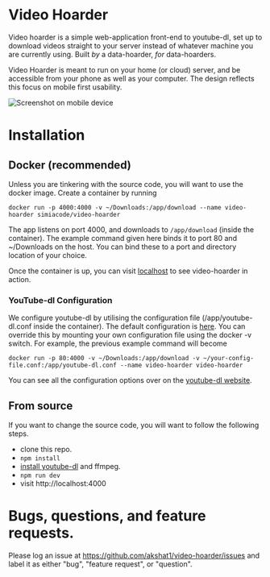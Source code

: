 # Video Hoarder

Video hoarder is a simple web-application front-end to youtube-dl, set up to download videos straight to your server instead of whatever machine you are currently using. Built _by_ a data-hoarder, _for_ data-hoarders.

Video Hoarder is meant to run on your home (or cloud) server, and be accessible from your phone as well as your computer. The design reflects this focus on mobile first usability.

![Screenshot on mobile device](./blob/master/screenshots/latest.png)

# Installation

## Docker (recommended)

Unless you are tinkering with the source code, you will want to use the docker image. Create a container by running 

```
docker run -p 4000:4000 -v ~/Downloads:/app/download --name video-hoarder simiacode/video-hoarder
```

The app listens on port 4000, and downloads to `/app/download` (inside the container). The example command given here binds it to port 80 and ~/Downloads on the host. You can bind these to a port and directory location of your choice.

Once the container is up, you can visit [localhost](http://localhost) to see video-hoarder in action.

### YouTube-dl Configuration

We configure youtube-dl by utilising the configuration file (/app/youtube-dl.conf inside the container). The default configuration is [here](https://github.com/akshat1/video-hoarder/blob/release/youtube-dl.conf). You can override this by mounting your own configuration file using the docker -v switch. For example, the previous example command will become

```
docker run -p 80:4000 -v ~/Downloads:/app/download -v ~/your-config-file.conf:/app/youtube-dl.conf --name video-hoarder video-hoarder
```

You can see all the configuration options over on the [youtube-dl website](https://github.com/ytdl-org/youtube-dl/blob/master/README.md#configuration).

## From source

If you want to change the source code, you will want to follow the following steps.

- clone this repo.
- `npm install`
- [install youtube-dl](https://ytdl-org.github.io/youtube-dl/download.html) and ffmpeg.
- `npm run dev`
- visit http://localhost:4000

# Bugs, questions, and feature requests.

Please log an issue at https://github.com/akshat1/video-hoarder/issues and label it as either "bug", "feature request", or "question".
